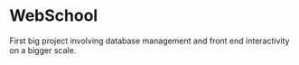 # WebSchool

First big project involving database management and front end interactivity on a bigger scale.
